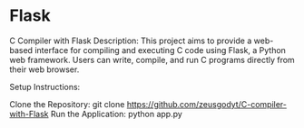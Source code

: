 # Flask
C Compiler with Flask
Description:
This project aims to provide a web-based interface for compiling and executing C code using Flask, a Python web framework. Users can write, compile, and run C programs directly from their web browser.

Setup Instructions:

Clone the Repository:
git clone https://github.com/zeusgodyt/C-compiler-with-Flask
Run the Application:
python app.py
